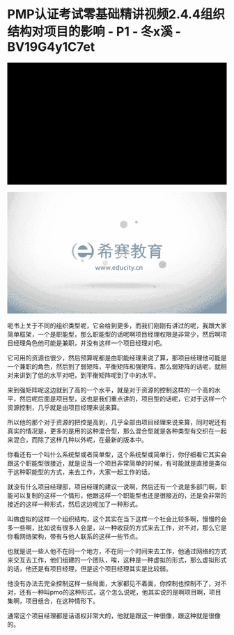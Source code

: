 # PMP认证考试零基础精讲视频2.4.4组织结构对项目的影响 - P1 - 冬x溪 - BV19G4y1C7et

![](img/19e3f0c89fbee0eeb456039d13cc0807_0.png)

![](img/19e3f0c89fbee0eeb456039d13cc0807_1.png)

呃书上关于不同的组织类型呢，它会给到更多，而我们刚刚有讲过的呢，我跟大家简单框架，一个是职能型，那么职能型的话呢啊项目经理权限是非常少，然后啊项目经理角色他可能是兼职，并没有这样一个项目经理对吧。

它可用的资源也很少，然后预算呢都是由职能经理来说了算，那项目经理他可能是一个兼职的角色，然后到了弱矩阵，平衡矩阵和强矩阵，那么弱矩阵的话呢，就相对来讲到了低的水平对吧，到平衡矩阵呢到了中的水平。

来到强矩阵呢这边就到了高的一个水平，就是对于资源的控制这样的一个高的水平，然后呢后面是项目型，这也是我们重点讲的，项目型的话呢，它对于这样一个资源控制，几乎就是由项目经理来说来算。

所以他的那个对于资源的把控是高到，几乎全部由项目经理来说来算，同时呢还有真实的情况是，更多的是用的这种混合型，那么混合型就是各种类型有交织在一起来混合，而除了这样几种以外呢，在最新的版本中。

你看还有一个叫什么系统型或者简单型，这个系统型或简单行，你仔细看它其实会跟这个职能型很接近，就是说当一个项目非常简单的时候，有可能就是直接是类似于这种职能型的方式，来去工作，大家一起工作的话。

就没有什么项目经理部，项目经理的建议一说啊，然后还有一个说是多部门啊，职能可以复制的这样一个情形，他跟这样一个职能型也还是很接近的，还是会非常的接近的这样一种形式，然后这边呢加了一种形式。

叫做虚拟的这样一个组织结构，这个其实在当下这样一个社会比较多啊，慢慢的会多一些啊，比如说有很多人会是，以一种收获的方式来去工作，对不对，那么它是你看网络架构，带有与他人联系的这样一些节点。

也就是说一些人他不在同一个地方，不在同一个时间来去工作，他通过网络的方式来交互去工作，他们组建的一个团队，唉，这种是一种虚拟的形式，那么虚拟形式的话，他还是有项目经理，但是这个项目经理其实是比较弱。

他没有办法去完全控制这样一些局面，大家都见不着面，你控制也控制不了，对不对，还有一种叫pmo的这种形式，这个怎么说呢，他其实说的是啊项目啊，项目集啊，项目组合，在这种情形下。

通常这个项目经理都是话语权非常大的，他就是跟这一种很像，跟这种就是很像的。